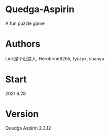 # Quedga-Aspirin
A fun puzzle game
# Authors
Link是个赶路人, Herobrine6265, tyczyx, shanyu
# Start
2021.6.28
# Version
Quedga Aspirin 2.3.12
